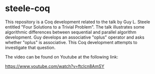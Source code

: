 # steele-coq

This repository is a Coq development related to the talk by Guy L. Steele entitled "Four Solutions to a Trivial Problem".  The talk illustrates some algorithmic differences between sequential and parallel algorithm development.  Guy develops an associative "oplus" operator and asks whether "oplus" is associative.  This Coq development attempts to investigate that question.

The video can be found on Youtube at the following link:

https://www.youtube.com/watch?v=ftcIcn8AmSY
